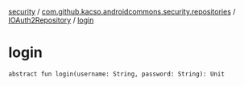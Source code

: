 [security](../../index.md) / [com.github.kacso.androidcommons.security.repositories](../index.md) / [IOAuth2Repository](index.md) / [login](.)

# login

`abstract fun login(username: String, password: String): Unit`
